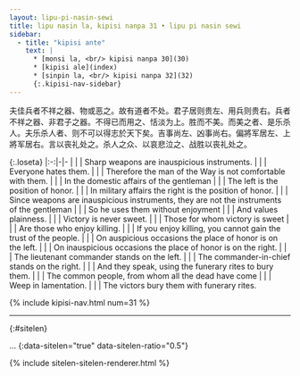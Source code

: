 ```yaml
---
layout: lipu-pi-nasin-sewi
title: lipu nasin la, kipisi nanpa 31 • lipu pi nasin sewi
sidebar:
  - title: "kipisi ante"
    text: |
      * [monsi la, <br/> kipisi nanpa 30](30)
      * [kipisi ale](index)
      * [sinpin la, <br/> kipisi nanpa 32](32)
      {:.kipisi-nav-sidebar}
---
```


夫佳兵者不祥之器、物或恶之。故有道者不处。君子居则贵左、用兵则贵右。兵者不祥之器、非君子之器。不得已而用之、恬淡为上。胜而不美。而美之者、是乐杀 人。夫乐杀人者、则不可以得志於天下矣。吉事尚左、凶事尚右。偏將军居左、上將军居右。言以丧礼处之。杀人之众、以哀悲泣之、战胜以丧礼处之。

{:.loseta}
|:-:|-|-
|  |  | Sharp weapons are inauspicious instruments.
|  |  | Everyone hates them.
|  |  | Therefore the man of the Way is not comfortable with them.
|  |  | In the domestic affairs of the gentleman
|  |  | The left is the position of honor.
|  |  | In military affairs the right is the position of honor.
|  |  | Since weapons are inauspicious instruments, they are not the instruments of the gentleman
|  |  | So he uses them without enjoyment
|  |  | And values plainness.
|  |  | Victory is never sweet.
|  |  | Those for whom victory is sweet
|  |  | Are those who enjoy killing.
|  |  | If you enjoy killing, you cannot gain the trust of the people.
|  |  | On auspicious occasions the place of honor is on the left.
|  |  | On inauspicious occasions the place of honor is on the right.
|  |  | The lieutenant commander stands on the left.
|  |  | The commander-in-chief stands on the right.
|  |  | And they speak, using the funerary rites to bury them.
|  |  | The common people, from whom all the dead have come
|  |  | Weep in lamentation.
|  |  | The victors bury them with funerary rites.

{% include kipisi-nav.html num=31 %}

-------
{:#sitelen}

...
{:data-sitelen="true" data-sitelen-ratio="0.5"}

{% include sitelen-sitelen-renderer.html %}
